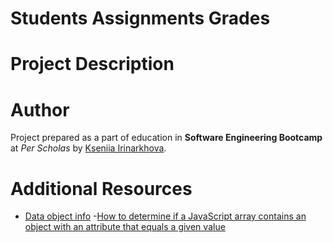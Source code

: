 # Students Assignments Grades

# Project Description

# Author
Project prepared as a part of education in **Software Engineering Bootcamp** at *Per Scholas* by [Kseniia Irinarkhova](https://www.linkedin.com/in/kseniia-irinarkhova/).

# Additional Resources

- [Data object info](https://developer.mozilla.org/en-US/docs/Web/JavaScript/Reference/Global_Objects/Date)
-[How to determine if a JavaScript array contains an object with an attribute that equals a given value](https://stackoverflow.com/questions/8217419/how-to-determine-if-a-javascript-array-contains-an-object-with-an-attribute-that)